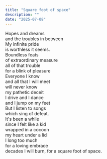 ```yaml
---
title: "Square foot of space"
description: ""
date: "2025-07-08"
---    
```

Hopes and dreams    
and the troubles in between    
My infinite pride    
is worthless it seems.    
Boundless feats    
of extraordinary measure    
all of that trouble    
for a blink of pleasure    
Everyone I know    
and all that I will meet    
will never know    
my pathetic deceit    
I drive and I dance    
and I jump on my feet    
But I listen to songs    
which sing of defeat.    
It's been a while    
since I felt like a kid    
wrapped in a cocoon    
my heart under a lid    
I long too much    
for a loving embrace    
decades I will burn, 
for a square foot of space.    
